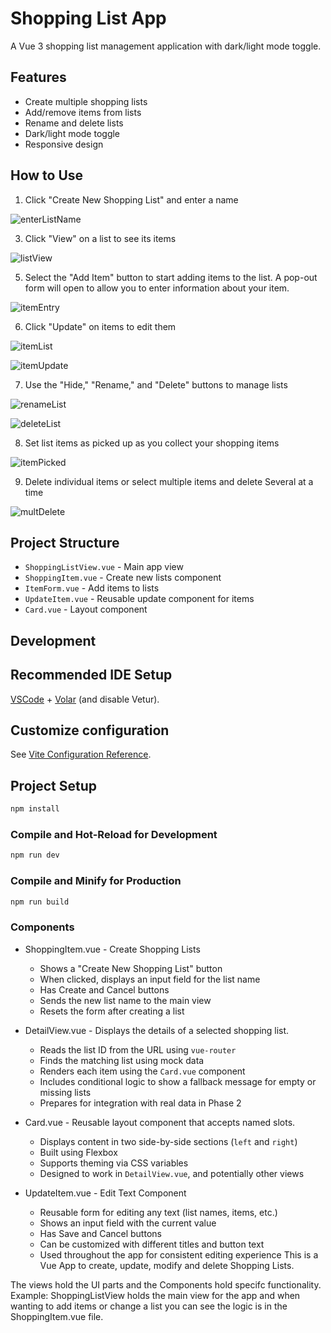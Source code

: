# Shopping List App

A Vue 3 shopping list management application with dark/light mode toggle.

## Features
- Create multiple shopping lists
- Add/remove items from lists
- Rename and delete lists
- Dark/light mode toggle
- Responsive design

## How to Use
1. Click "Create New Shopping List" and enter a name
   
![enterListName](./src/assets/README%20Assets/listName.png)

3. Click "View" on a list to see its items
   
![listView](./src/assets/README%20Assets/listView.png)

5. Select the "Add Item" button to start adding items to the list.
   A pop-out form will open to allow you to enter information about your
   item.
   
![itemEntry](./src/assets/README%20Assets/addItem.png)

6. Click "Update" on items to edit them
   
![itemList](./src/assets/README%20Assets/itemList.png)

![itemUpdate](./src/assets/README%20Assets/itemUpdate.png)

7. Use the "Hide," "Rename," and "Delete" buttons to manage lists

![renameList](./src/assets/README%20Assets/renameList.png)

![deleteList](./src/assets/README%20Assets/deleteList.png)

8. Set list items as picked up as you collect your shopping items
    
![itemPicked](./src/assets/README%20Assets/itemPicked.png)

9. Delete individual items or select multiple items and delete
   Several at a time

![multDelete](./src/assets/README%20Assets/multiDelete.png)


## Project Structure
- `ShoppingListView.vue` - Main app view
- `ShoppingItem.vue` - Create new lists component
- `ItemForm.vue` - Add items to lists
- `UpdateItem.vue` - Reusable update component for items
- `Card.vue` - Layout component

## Development

## Recommended IDE Setup

[VSCode](https://code.visualstudio.com/) + [Volar](https://marketplace.visualstudio.com/items?itemName=Vue.volar) (and disable Vetur).

## Customize configuration

See [Vite Configuration Reference](https://vite.dev/config/).

## Project Setup

```sh
npm install
```

### Compile and Hot-Reload for Development

```sh
npm run dev
```

### Compile and Minify for Production

```sh
npm run build
```

### Components

- ShoppingItem.vue - Create Shopping Lists
    - Shows a "Create New Shopping List" button
    - When clicked, displays an input field for the list name
    - Has Create and Cancel buttons
    - Sends the new list name to the main view
    - Resets the form after creating a list

- DetailView.vue - Displays the details of a selected shopping list.

    - Reads the list ID from the URL using `vue-router`
    - Finds the matching list using mock data
    - Renders each item using the `Card.vue` component
    - Includes conditional logic to show a fallback message for empty or missing lists
    - Prepares for integration with real data in Phase 2

- Card.vue - Reusable layout component that accepts named slots.
    - Displays content in two side-by-side sections (`left` and `right`)
    - Built using Flexbox
    - Supports theming via CSS variables
    - Designed to work in `DetailView.vue`, and potentially other views

- UpdateItem.vue - Edit Text Component 
    - Reusable form for editing any text (list names, items, etc.)
    - Shows an input field with the current value
    - Has Save and Cancel buttons
    - Can be customized with different titles and button text
    - Used throughout the app for consistent editing experience
This is a Vue App to create, update, modify and delete Shopping Lists.

The views hold the UI parts and the Components hold specifc functionality.
Example: ShoppingListView holds the main view for the app and when wanting to add items or change a list you can see the logic is in the ShoppingItem.vue file. 
